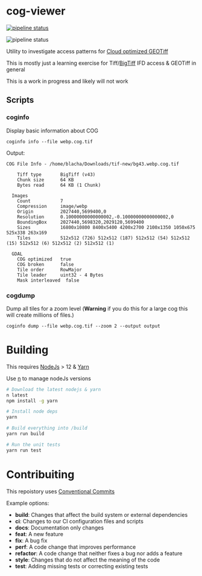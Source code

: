 # cog-viewer
[![pipeline status](https://gitlab.com/blacha/coginfo/badges/master/pipeline.svg)](https://gitlab.com/blacha/coginfo/commits/master)

![pipeline status](https://codebuild.ap-southeast-2.amazonaws.com/badges?uuid=eyJlbmNyeXB0ZWREYXRhIjoiQ2p1VkxVVEdrOWhhcnF2WExWMFlueHBIWmdHeVltdjgyeHBIenFNNzU4WVZWYzJzeXVUYnFqRWJVU212SkJiTkFvUmZmNG0yY2ovS3VTVjRYcjdqRGhvPSIsIml2UGFyYW1ldGVyU3BlYyI6InNaUFo2ZW1KclVBRDJHREgiLCJtYXRlcmlhbFNldFNlcmlhbCI6MX0%3D&branch=master)

Utility to investigate access patterns for [Cloud optimized GEOTiff](https://www.cogeo.org/)

This is mostly just a learning exercise for Tiff/[BigTiff](http://bigtiff.org/) IFD access & GEOTiff in general


This is a work in progress and likely will not work


## Scripts
### coginfo

Display basic information about COG

```shell
coginfo info --file webp.cog.tif
```

Output:
```
COG File Info - /home/blacha/Downloads/tif-new/bg43.webp.cog.tif

    Tiff type       BigTiff (v43)
    Chunk size      64 KB
    Bytes read      64 KB (1 Chunk)

  Images
    Count           7
    Compression     image/webp
    Origin          2027440,5699400,0
    Resolution      0.10000000000000002,-0.10000000000000002,0
    BoundingBox     2027440,5698320,2029120,5699400
    Sizes           16800x10800 8400x5400 4200x2700 2100x1350 1050x675 525x338 263x169
    Tiles           512x512 (726) 512x512 (187) 512x512 (54) 512x512 (15) 512x512 (6) 512x512 (2) 512x512 (1)

  GDAL
    COG optimized   true
    COG broken      false
    Tile order      RowMajor
    Tile leader     uint32 - 4 Bytes
    Mask interleaved  false
```


### cogdump

Dump all tiles for a zoom level (**Warning** if you do this for a large cog this will create millions of files.)

```
coginfo dump --file webp.cog.tif --zoom 2 --output output
```



# Building
This requires [NodeJs](https://nodejs.org/en/) > 12 & [Yarn](https://yarnpkg.com/en/)

Use [n](https://github.com/tj/n) to manage nodeJs versions

```bash
# Download the latest nodejs & yarn
n latest
npm install -g yarn

# Install node deps
yarn

# Build everything into /build
yarn run build

# Run the unit tests
yarn run test
```

# Contribuiting

This repoistory uses [Conventional Commits](https://www.conventionalcommits.org/)

Example options:
- **build**: Changes that affect the build system or external dependencies
- **ci**: Changes to our CI configuration files and scripts
- **docs**: Documentation only changes
- **feat**: A new feature
- **fix**: A bug fix
- **perf**: A code change that improves performance
- **refactor**: A code change that neither fixes a bug nor adds a feature
- **style**: Changes that do not affect the meaning of the code
- **test**: Adding missing tests or correcting existing tests
